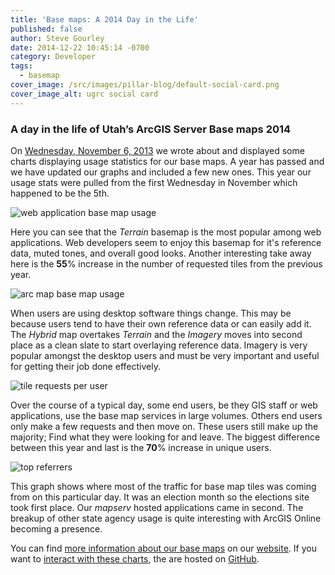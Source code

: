 ```yaml
---
title: 'Base maps: A 2014 Day in the Life'
published: false
author: Steve Gourley
date: 2014-12-22 10:45:14 -0700
category: Developer
tags:
  - basemap
cover_image: /src/images/pillar-blog/default-social-card.png
cover_image_alt: ugrc social card
---
```


### A day in the life of Utah’s ArcGIS Server Base maps 2014

On [Wednesday, November 6, 2013](/blog/2014-01-14-a-day-in-the-life-of-utahs-arcgis-server-base-maps/) we wrote about and displayed some charts displaying usage statistics for our base maps. A year has passed and we have updated our graphs and included a few new ones. This year our usage stats were pulled from the first Wednesday in November which happened to be the 5th.

![web application base map usage](/images/404.png)

Here you can see that the _Terrain_ basemap is the most popular among web applications. Web developers seem to enjoy this basemap for it&#39;s reference data, muted tones, and overall good looks. Another interesting take away here is the **55**% increase in the number of requested tiles from the previous year.

![arc map base map usage](/images/404.png)

When users are using desktop software things change. This may be because users tend to have their own reference data or can easily add it. The _Hybrid_ map overtakes _Terrain_ and the _Imagery_ moves into second place as a clean slate to start overlaying reference data. Imagery is very popular amongst the desktop users and must be very important and useful for getting their job done effectively.

![tile requests per user](/images/404.png)

Over the course of a typical day, some end users, be they GIS staff or web applications, use the base map services in large volumes. Others end users only make a few requests and then move on. These users still make up the majority; Find what they were looking for and leave. The biggest difference between this year and last is the **70**% increase in unique users.

![top referrers](/images/404.png)

This graph shows where most of the traffic for base map tiles was coming from on this particular day. It was an election month so the elections site took first place. Our _mapserv_ hosted applications came in second. The breakup of other state agency usage is quite interesting with ArcGIS Online becoming a presence.

You can find [more information about our base maps](/products/sgid/base-maps/) on our [website](/). If you want to [interact with these charts](https://steveoh.github.io/Charts/), the are hosted on [GitHub](https://steveoh.github.io/Charts/).
